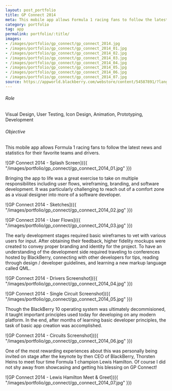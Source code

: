 ```yaml
---
layout: post_portfolio
title: GP Connect 2014
meta: This mobile app allows Formula 1 racing fans to follow the latest news and statistics for their favorite teams and drivers.
category: portfolio
tag: app
permalink: portfolio/:title/
images: 
- /images/portfolio/gp_connect/gp_connect_2014.jpg
- /images/portfolio/gp_connect/gp_connect_2014_01.jpg
- /images/portfolio/gp_connect/gp_connect_2014_02.jpg
- /images/portfolio/gp_connect/gp_connect_2014_03.jpg
- /images/portfolio/gp_connect/gp_connect_2014_04.jpg
- /images/portfolio/gp_connect/gp_connect_2014_05.jpg
- /images/portfolio/gp_connect/gp_connect_2014_06.jpg
- /images/portfolio/gp_connect/gp_connect_2014_07.jpg
source: https://appworld.blackberry.com/webstore/content/54587891/?lang=en&countrycode=US
---
```

###### Role

Visual Design, User Testing, Icon Design, Animation, Prototyping, Development

###### Objective

This mobile app allows Formula 1 racing fans to follow the latest news and statistics for their favorite teams and drivers.

![GP Connect 2014 - Splash Screen]({{ "/images/portfolio/gp_connect/gp_connect_2014_01.jpg" }})

Bringing the app to life was a great exercise to take on multiple responsibilites including user flows, wireframing, branding, and software development. It was particularly challenging to reach out of a comfort zone as a visual designer into more of a software developer.

![GP Connect 2014 - Sketches]({{ "/images/portfolio/gp_connect/gp_connect_2014_02.jpg" }})

![GP Connect 2014 - User Flows]({{ "/images/portfolio/gp_connect/gp_connect_2014_03.jpg" }})

The early development stages required basic wireframes to vet with various users for input. After obtaining their feedback, higher fidelity mockups were created to convey proper branding and identity for the project. To have an understanding of the development side required traveling to conferences hosted by BlackBerry, connecting with other developers for tips, reading through design / developer guidelines, and learning a new markup language called QML.

![GP Connect 2014 - Drivers Screenshot]({{ "/images/portfolio/gp_connect/gp_connect_2014_04.jpg" }})

![GP Connect 2014 - Single Circuit Screenshot]({{ "/images/portfolio/gp_connect/gp_connect_2014_05.jpg" }})

Though the BlackBerry 10 operating system was ultimately decommisioned, it taught important principles used today for developing on any modern platform. In the end, after months of learning basic developer principles, the task of basic app creation was accomplished.

![GP Connect 2014 - Circuits Screenshot]({{ "/images/portfolio/gp_connect/gp_connect_2014_06.jpg" }})

One of the most rewarding experiences about this was personally being invited on stage after the keynote by then CEO of BlackBerry, Thorsten Heins to meet four time Formula 1 champion Lewis Hamilton. Of course I did not shy away from showcasing and getting his blessing on GP Connect!

![GP Connect 2014 - Lewis Hamilton Meet & Greet]({{ "/images/portfolio/gp_connect/gp_connect_2014_07.jpg" }})